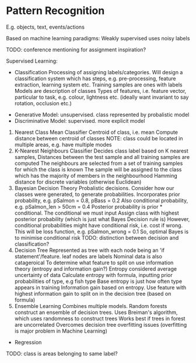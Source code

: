 <!-- SPDX-License-Identifier: zlib-acknowledgement -->

# Pattern Recognition
E.g. objects, text, events/actions

Based on machine learning paradigms:
Weakly supervised uses noisy labels

TODO: conference mentioning for assignment inspiration?

Supervised Learning:
  * Classification
  Processing of assigning labels/categories. 
  Will design a classification system which has steps, e.g. pre-processing, feature extraction, learning system etc.
  Training samples are ones with labels
  Models are description of classes
  Types of features, i.e. feature vector, particular to task, e.g. colour, lightness etc. (ideally want invariant to say rotation, occlusion etc.)
  - Generative Model:
  unsupervised. class represented by probalistic model
  - Discriminative Model:
  supervised. more explicit model
  
  1. Nearest Class Mean Classifier
  Centroid of class, i.e. mean
  Compute distance between centroid of classes
  NOTE: class could be located in multiple areas, e.g. have multiple modes
  2. K-Nearest Neighbours Classifier
  Decides class label based on K nearest samples,
  Distances between the test sample and all training samples are computed
  The neighbours are selected from a set of training samples for which the class is known
  The sample will be assigned to the class which has the majority of members in the neighbourhood
  Hamming distance for discrete variables (otherwise Euclidean)
  3. Bayesian Decision Theory 
  Probalistic decisions. 
  Consider how our classes were generated, to generate probabilities.
  Incorporates prior probability, e.g. pSalmon = 0.8, pBass = 0.2
  Also conditional probability, e.g. pSalmon_len > 50cm = 0.4
  Posterior probability is prior * conditional. The conditional we must input
  Assign class with highest posterior probability (which is just what Bayes Decision rule is)
  However, conditional probabilities might have conditional risk, i.e. cost if wrong. 
  This will be loss function, e.g. pSalmon_wrong = 0.1
  So, optimal Bayes is to minimise conditional risk
  TODO: distinction between decision and classification?
  4. Decision Tree
  Represented as tree with each node being an 'if statement'/feature. leaf nodes are labels
  Nominal data is also catageroical
  To determine what feature to split on use information theory (entropy and information gain?)
  Entropy considered average uncertainty of data
  Calculate entropy with formula, inputting prior probabilities of type, e.g fish type
  Base entropy is just how often type appears in training
  Information gain based on entropy. 
  Use feature with highest information gain to split on in the decision tree (based on formula)
  5. Ensemble Learning
  Combines multiple models.
  Random forests construct an ensemble of decision trees. Uses Breiman's algorithm, which uses randomness to construct trees
  Works best if trees in forest are uncorrelated
  Overcomes decision tree overfitting issues (overfitting is major problem in Machine Learning)

  * Regression

TODO: class is areas belonging to same label?

